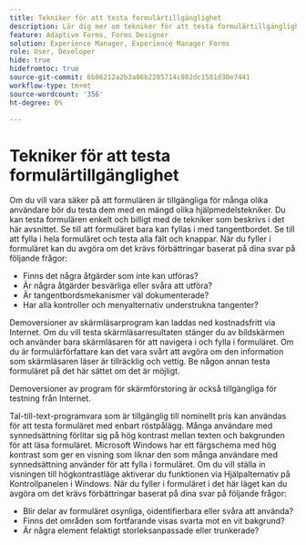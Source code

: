 ```yaml
---
title: Tekniker för att testa formulärtillgänglighet
description: Lär dig mer om tekniker för att testa formulärtillgänglighet i formulärdesigner
feature: Adaptive Forms, Forms Designer
solution: Experience Manager, Experience Manager Forms
role: User, Developer
hide: true
hidefromtoc: true
source-git-commit: 6b86212a2b3a86b2205714c802dc1581d30e7441
workflow-type: tm+mt
source-wordcount: '356'
ht-degree: 0%

---
```


# Tekniker för att testa formulärtillgänglighet

Om du vill vara säker på att formulären är tillgängliga för många olika användare bör du testa dem med en mängd olika hjälpmedelstekniker. Du kan testa formulären enkelt och billigt med de tekniker som beskrivs i det här avsnittet.
Se till att formuläret bara kan fyllas i med tangentbordet. Se till att fylla i hela formuläret och testa alla fält och knappar. När du fyller i formuläret kan du avgöra om det krävs förbättringar baserat på dina svar på följande frågor:

* Finns det några åtgärder som inte kan utföras?
* Är några åtgärder besvärliga eller svåra att utföra?
* Är tangentbordsmekanismer väl dokumenterade?
* Har alla kontroller och menyalternativ understrukna tangenter?

Demoversioner av skärmläsarprogram kan laddas ned kostnadsfritt via Internet. Om du vill testa skärmläsarresultaten stänger du av bildskärmen och använder bara skärmläsaren för att navigera i och fylla i formuläret. Om du är formulärförfattare kan det vara svårt att avgöra om den information som skärmläsaren läser är tillräcklig och vettig. Be någon annan testa formuläret på det här sättet om det är möjligt.

Demoversioner av program för skärmförstoring är också tillgängliga för testning från Internet.

Tal-till-text-programvara som är tillgänglig till nominellt pris kan användas för att testa formuläret med enbart röstpålägg.
Många användare med synnedsättning förlitar sig på hög kontrast mellan texten och bakgrunden för att läsa formuläret. Microsoft Windows har ett färgschema med hög kontrast som ger en visning som liknar den som många användare med synnedsättning använder för att fylla i formuläret. Om du vill ställa in visningen till högkontrastläge aktiverar du funktionen via Hjälpalternativ på Kontrollpanelen i Windows. När du fyller i formuläret i det här läget kan du avgöra om det krävs förbättringar baserat på dina svar på följande frågor:

* Blir delar av formuläret osynliga, oidentifierbara eller svåra att använda?
* Finns det områden som fortfarande visas svarta mot en vit bakgrund?
* Är några element felaktigt storleksanpassade eller trunkerade?



